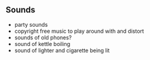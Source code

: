 


## Sounds

* party sounds
* copyright free music to play around with and distort
* sounds of old phones?
* sound of kettle boiling
* sound of lighter and cigarette being lit
